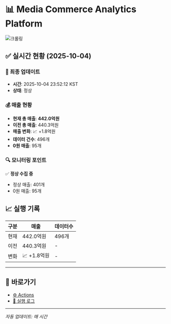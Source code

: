 # 📊 Media Commerce Analytics Platform

![크롤링](https://img.shields.io/badge/크롤링-정상-green)

## ✅ 실시간 현황 (2025-10-04)

### 📍 최종 업데이트
- **시간**: 2025-10-04 23:52:12 KST
- **상태**: 정상

### 💰 매출 현황
- **현재 총 매출**: **442.0억원**
- **이전 총 매출**: 440.3억원
- **매출 변화**: 📈 +1.8억원
- **데이터 건수**: 496개
- **0원 매출**: 95개

### 🔍 모니터링 포인트

✅ **정상 수집 중**
- 정상 매출: 401개
- 0원 매출: 95개


## 📈 실행 기록

| 구분 | 매출 | 데이터수 |
|------|------|----------|
| 현재 | 442.0억원 | 496개 |
| 이전 | 440.3억원 | - |
| 변화 | 📈 +1.8억원 | - |

---

## 🔗 바로가기

- [⚙️ Actions](../../actions)
- [📝 실행 로그](../../actions/workflows/daily_scraping.yml)

---

*자동 업데이트: 매 시간*
